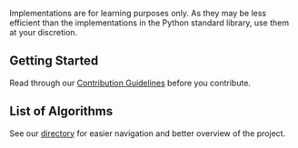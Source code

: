 Implementations are for learning purposes only. As they may be less efficient than the implementations in the Python standard library, use them at your discretion.

## Getting Started

Read through our [Contribution Guidelines](CONTRIBUTING.md) before you contribute.

## List of Algorithms

See our [directory](DIRECTORY.md) for easier navigation and better overview of the project.
